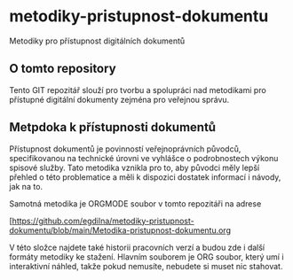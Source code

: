 # metodiky-pristupnost-dokumentu
Metodiky pro přístupnost digitálních dokumentů
## O tomto repository
Tento GIT repozitář slouží pro tvorbu a spolupráci nad metodikami pro přístupné digitální dokumenty zejména pro veřejnou správu.
## Metpdoka k přístupnosti dokumentů
Přístupnost dokumentů je povinností veřejnoprávních původců, specifikovanou na technické úrovni ve vyhlášce o podrobnostech výkonu spisové služby. Tato metodika vznikla pro to, aby původci měly lepší přehled o této problematice a měli k dispozici dostatek informací i návody, jak na to.

Samotná metodika je ORGMODE soubor v tomto repozitáři na adrese

[https://github.com/egdilna/metodiky-pristupnost-dokumentu/blob/main/Metodika-pristupnost-dokumentu.org

V této složce najdete také historii pracovních verzí a budou zde i další formáty metodiky ke stažení. Hlavním souborem je ORG soubor, který umí i interaktivní náhled, takže pokud nemusíte, nebudete si muset nic stahovat.